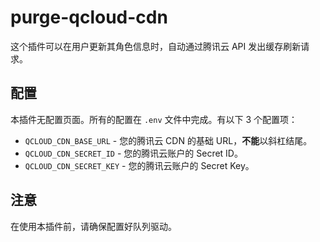 # purge-qcloud-cdn

这个插件可以在用户更新其角色信息时，自动通过腾讯云 API 发出缓存刷新请求。

## 配置

本插件无配置页面。所有的配置在 `.env` 文件中完成。有以下 3 个配置项：

- `QCLOUD_CDN_BASE_URL` - 您的腾讯云 CDN 的基础 URL，**不能**以斜杠结尾。
- `QCLOUD_CDN_SECRET_ID` - 您的腾讯云账户的 Secret ID。
- `QCLOUD_CDN_SECRET_KEY` - 您的腾讯云账户的 Secret Key。

## 注意

在使用本插件前，请确保配置好队列驱动。
